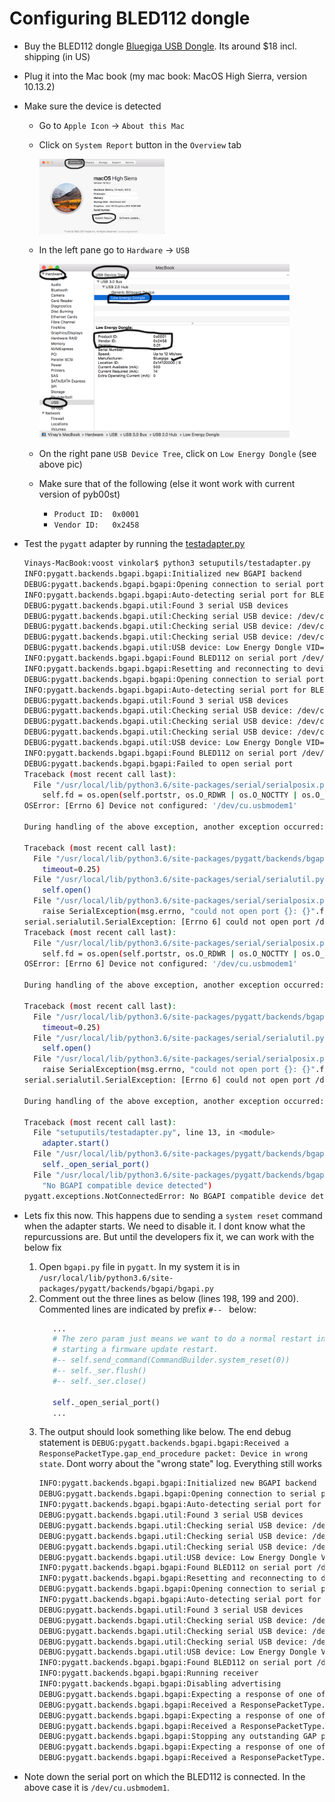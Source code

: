 # Configuring BLED112 dongle
* Buy the BLED112 dongle [Bluegiga USB Dongle](https://www.amazon.com/gp/product/B00HKILG1W). Its around $18 incl. shipping (in US)
* Plug it into the Mac book (my mac book: MacOS High Sierra, version 10.13.2)
* Make sure the device is detected
  * Go to `Apple Icon` -> `About this Mac`
  * Click on `System Report` button in the `Overview` tab 

    <img src="./images/sysOverview.png" alt="sysOverview" style="width: 200px;"/>
  * In the left pane go to `Hardware` -> `USB`

    <img src="./images/lowEnergyDongle.png" alt="bled112" style="width: 400px;"/>
  * On the right pane `USB Device Tree`, click on `Low Energy Dongle` (see above pic)
  * Make sure that of the following (else it wont work with current version of pyb00st)
    * `Product ID:	0x0001`
    * `Vendor ID:	0x2458`

* Test the `pygatt` adapter by running the [testadapter.py](./setuputils/testadapter.py)
  ```bash
  Vinays-MacBook:voost vinkolar$ python3 setuputils/testadapter.py
  INFO:pygatt.backends.bgapi.bgapi:Initialized new BGAPI backend
  DEBUG:pygatt.backends.bgapi.bgapi:Opening connection to serial port (attempt 1)
  INFO:pygatt.backends.bgapi.bgapi:Auto-detecting serial port for BLED112
  DEBUG:pygatt.backends.bgapi.util:Found 3 serial USB devices
  DEBUG:pygatt.backends.bgapi.util:Checking serial USB device: /dev/cu.SSDC - n/a
  DEBUG:pygatt.backends.bgapi.util:Checking serial USB device: /dev/cu.Bluetooth-Incoming-Port - n/a
  DEBUG:pygatt.backends.bgapi.util:Checking serial USB device: /dev/cu.usbmodem1 - Low Energy Dongle
  DEBUG:pygatt.backends.bgapi.util:USB device: Low Energy Dongle VID=0x2458 PID=0x0001 on /dev/cu.usbmodem1
  INFO:pygatt.backends.bgapi.bgapi:Found BLED112 on serial port /dev/cu.usbmodem1
  INFO:pygatt.backends.bgapi.bgapi:Resetting and reconnecting to device for a clean environment
  DEBUG:pygatt.backends.bgapi.bgapi:Opening connection to serial port (attempt 1)
  INFO:pygatt.backends.bgapi.bgapi:Auto-detecting serial port for BLED112
  DEBUG:pygatt.backends.bgapi.util:Found 3 serial USB devices
  DEBUG:pygatt.backends.bgapi.util:Checking serial USB device: /dev/cu.SSDC - n/a
  DEBUG:pygatt.backends.bgapi.util:Checking serial USB device: /dev/cu.Bluetooth-Incoming-Port - n/a
  DEBUG:pygatt.backends.bgapi.util:Checking serial USB device: /dev/cu.usbmodem1 - Low Energy Dongle
  DEBUG:pygatt.backends.bgapi.util:USB device: Low Energy Dongle VID=0x2458 PID=0x0001 on /dev/cu.usbmodem1
  INFO:pygatt.backends.bgapi.bgapi:Found BLED112 on serial port /dev/cu.usbmodem1
  DEBUG:pygatt.backends.bgapi.bgapi:Failed to open serial port
  Traceback (most recent call last):
    File "/usr/local/lib/python3.6/site-packages/serial/serialposix.py", line 265, in open
      self.fd = os.open(self.portstr, os.O_RDWR | os.O_NOCTTY | os.O_NONBLOCK)
  OSError: [Errno 6] Device not configured: '/dev/cu.usbmodem1'

  During handling of the above exception, another exception occurred:

  Traceback (most recent call last):
    File "/usr/local/lib/python3.6/site-packages/pygatt/backends/bgapi/bgapi.py", line 159, in _open_serial_port
      timeout=0.25)
    File "/usr/local/lib/python3.6/site-packages/serial/serialutil.py", line 240, in __init__
      self.open()
    File "/usr/local/lib/python3.6/site-packages/serial/serialposix.py", line 268, in open
      raise SerialException(msg.errno, "could not open port {}: {}".format(self._port, msg))
  serial.serialutil.SerialException: [Errno 6] could not open port /dev/cu.usbmodem1: [Errno 6] Device not configured: '/dev/cu.usbmodem1'
  Traceback (most recent call last):
    File "/usr/local/lib/python3.6/site-packages/serial/serialposix.py", line 265, in open
      self.fd = os.open(self.portstr, os.O_RDWR | os.O_NOCTTY | os.O_NONBLOCK)
  OSError: [Errno 6] Device not configured: '/dev/cu.usbmodem1'

  During handling of the above exception, another exception occurred:

  Traceback (most recent call last):
    File "/usr/local/lib/python3.6/site-packages/pygatt/backends/bgapi/bgapi.py", line 159, in _open_serial_port
      timeout=0.25)
    File "/usr/local/lib/python3.6/site-packages/serial/serialutil.py", line 240, in __init__
      self.open()
    File "/usr/local/lib/python3.6/site-packages/serial/serialposix.py", line 268, in open
      raise SerialException(msg.errno, "could not open port {}: {}".format(self._port, msg))
  serial.serialutil.SerialException: [Errno 6] could not open port /dev/cu.usbmodem1: [Errno 6] Device not configured: '/dev/cu.usbmodem1'

  During handling of the above exception, another exception occurred:

  Traceback (most recent call last):
    File "setuputils/testadapter.py", line 13, in <module>
      adapter.start()
    File "/usr/local/lib/python3.6/site-packages/pygatt/backends/bgapi/bgapi.py", line 202, in start
      self._open_serial_port()
    File "/usr/local/lib/python3.6/site-packages/pygatt/backends/bgapi/bgapi.py", line 170, in _open_serial_port
      "No BGAPI compatible device detected")
  pygatt.exceptions.NotConnectedError: No BGAPI compatible device detected
  ```

* Lets fix this now. This happens due to sending a `system reset` command when the adapter starts. We need to disable it. I dont know what the repurcussions are. But until the developers fix it, we can work with the below fix
  1. Open `bgapi.py` file in `pygatt`. In my system it is in `/usr/local/lib/python3.6/site-packages/pygatt/backends/bgapi/bgapi.py`
  2. Comment out the three lines as below (lines 198, 199 and 200). Commented lines are indicated by prefix `#-- ` below:
     ```python
        ...
        # The zero param just means we want to do a normal restart instead of
        # starting a firmware update restart.
        #-- self.send_command(CommandBuilder.system_reset(0))
        #-- self._ser.flush()
        #-- self._ser.close()

        self._open_serial_port()
        ...
     ```
  3. The output should look something like below. The end debug statement is `DEBUG:pygatt.backends.bgapi.bgapi:Received a ResponsePacketType.gap_end_procedure packet: Device in wrong state`. Dont worry about the "wrong state" log. Everything still works
      ```bash
      INFO:pygatt.backends.bgapi.bgapi:Initialized new BGAPI backend
      DEBUG:pygatt.backends.bgapi.bgapi:Opening connection to serial port (attempt 1)
      INFO:pygatt.backends.bgapi.bgapi:Auto-detecting serial port for BLED112
      DEBUG:pygatt.backends.bgapi.util:Found 3 serial USB devices
      DEBUG:pygatt.backends.bgapi.util:Checking serial USB device: /dev/cu.SSDC - n/a
      DEBUG:pygatt.backends.bgapi.util:Checking serial USB device: /dev/cu.Bluetooth-Incoming-Port - n/a
      DEBUG:pygatt.backends.bgapi.util:Checking serial USB device: /dev/cu.usbmodem1 - Low Energy Dongle
      DEBUG:pygatt.backends.bgapi.util:USB device: Low Energy Dongle VID=0x2458 PID=0x0001 on /dev/cu.usbmodem1
      INFO:pygatt.backends.bgapi.bgapi:Found BLED112 on serial port /dev/cu.usbmodem1
      INFO:pygatt.backends.bgapi.bgapi:Resetting and reconnecting to device for a clean environment
      DEBUG:pygatt.backends.bgapi.bgapi:Opening connection to serial port (attempt 1)
      INFO:pygatt.backends.bgapi.bgapi:Auto-detecting serial port for BLED112
      DEBUG:pygatt.backends.bgapi.util:Found 3 serial USB devices
      DEBUG:pygatt.backends.bgapi.util:Checking serial USB device: /dev/cu.SSDC - n/a
      DEBUG:pygatt.backends.bgapi.util:Checking serial USB device: /dev/cu.Bluetooth-Incoming-Port - n/a
      DEBUG:pygatt.backends.bgapi.util:Checking serial USB device: /dev/cu.usbmodem1 - Low Energy Dongle
      DEBUG:pygatt.backends.bgapi.util:USB device: Low Energy Dongle VID=0x2458 PID=0x0001 on /dev/cu.usbmodem1
      INFO:pygatt.backends.bgapi.bgapi:Found BLED112 on serial port /dev/cu.usbmodem1
      INFO:pygatt.backends.bgapi.bgapi:Running receiver
      INFO:pygatt.backends.bgapi.bgapi:Disabling advertising
      DEBUG:pygatt.backends.bgapi.bgapi:Expecting a response of one of [<ResponsePacketType.gap_set_mode: 58>] within 1.000000s
      DEBUG:pygatt.backends.bgapi.bgapi:Received a ResponsePacketType.gap_set_mode packet: Success
      DEBUG:pygatt.backends.bgapi.bgapi:Expecting a response of one of [<ResponsePacketType.sm_set_bondable_mode: 51>] within 1.000000s
      DEBUG:pygatt.backends.bgapi.bgapi:Received a ResponsePacketType.sm_set_bondable_mode packet: Success
      DEBUG:pygatt.backends.bgapi.bgapi:Stopping any outstanding GAP procedure
      DEBUG:pygatt.backends.bgapi.bgapi:Expecting a response of one of [<ResponsePacketType.gap_end_procedure: 61>] within 1.000000s
      DEBUG:pygatt.backends.bgapi.bgapi:Received a ResponsePacketType.gap_end_procedure packet: Device in wrong state
      ```
* Note down the serial port on which the BLED112 is connected. In the above case it is `/dev/cu.usbmodem1`.